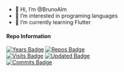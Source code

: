 - 👋 Hi, I’m @BrunoAlm
- 👀 I’m interested in programing languages
- 🌱 I’m currently learning Flutter
#### Repo Information
[![Years Badge](https://badges.pufler.dev/years/brunoalm)](https://badges.pufler.dev)
[![Repos Badge](https://badges.pufler.dev/repos/brunoalm)](https://badges.pufler.dev)  
[![Visits Badge](https://badges.pufler.dev/visits/brunoalm/badge-it)](https://badges.pufler.dev)
[![Updated Badge](https://badges.pufler.dev/updated/brunoalm/badge-it)](https://badges.pufler.dev)  
[![Commits Badge](https://badges.pufler.dev/commits/yearly/brunoalm)](https://badges.pufler.dev)  
